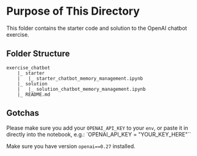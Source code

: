# Purpose of This Directory

This folder contains the starter code and solution to the OpenAI chatbot exercise.

## Folder Structure

```
exercise_chatbot
    |_ starter
    |   |_ starter_chatbot_memory_management.ipynb
    |_ solution
    |   |_ solution_chatbot_memory_management.ipynb
    |_ README.md
```

## Gotchas
Please make sure you add your `OPENAI_API_KEY` to your `env`, or paste it in directly into the notebook, e.g.:
`OPENAI_API_KEY = "YOUR_KEY_HERE"``

Make sure you have version `openai==0.27` installed. 
